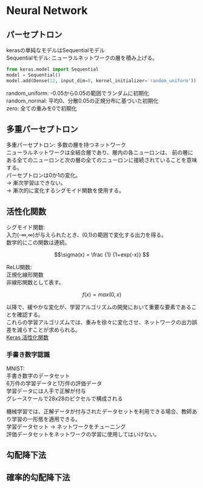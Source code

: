 # Neural Network  


## パーセプトロン  
kerasの単純なモデルはSequentialモデル  
Sequentialモデル: ニューラルネットワークの層を積み上げる。    
```Python
from keras.model import Sequential  
model = Sequential()  
model.add(Dense(12, input_dim=8, kernel_initializer='random_uniform'))  
```
random_uniform: -0.05から0.05の範囲でランダムに初期化  
random_normal: 平均0、分散0.05の正規分布に基づいた初期化  
zero: 全ての重みを0で初期化  


## 多重パーセプトロン  
多重パーセプトロン: 多数の層を持つネットワーク  
ニューラルネットワークは全結合層であり、層内の各ニューロンは、
前の層にある全てのニューロンと次の層の全てのニューロンに接続されていることを意味する。  
パーセプトロンは0か1の変化。  
→ 漸次学習はできない。  
→ 漸次的に変化するシグモイド関数を使用する。  


## 活性化関数  
シグモイド関数:  
入力(-∞,∞)が与えられたとき、(0,1)の範囲で変化する出力を得る。  
数学的にこの関数は連続。  
```math  
\sigma(x) = \frac {1} {1+exp(-x)}  
```  
ReLU関数:  
正規化線形関数  
非線形関数として表す。  
```math  
f(x)=max(0,x)  
```  
以降で、緩やかな変化が、学習アルゴリズムの開発において重要な要素であることを確認する。  
これらの学習アルゴリズムでは、重みを徐々に変化させ、ネットワークの出力誤差を減らすことが求められる。  
[Keras 活性化関数](https://keras.io/ja/activations/)

### 手書き数字認識
MNIST:  
手書き数字のデータセット  
6万件の学習データと1万件の評価データ  
学習データには人手で正解が付与  
グレースケールで28x28のピクセルで構成される

機械学習では、正解データが付与されたデータセットを利用できる場合、教師あり学習の一形態を適用できる。  
学習データセット → ネットワークをチューニング  
評価データセットをネットワークの学習に使用してはいけない。  


## 勾配降下法  



## 確率的勾配降下法  




